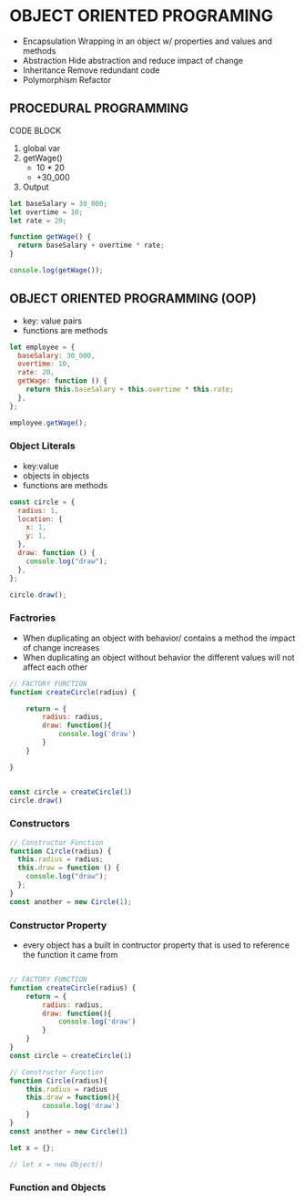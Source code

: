 # OBJECT ORIENTED PROGRAMING

- Encapsulation
  Wrapping in an object w/ properties and values and methods
- Abstraction
  Hide abstraction and reduce impact of change
- Inheritance
  Remove redundant code
- Polymorphism
  Refactor

## PROCEDURAL PROGRAMMING

CODE BLOCK

1. global var
2. getWage()
   - 10 \* 20
   - +30_000
3. Output

```js
let baseSalary = 30_000;
let overtime = 10;
let rate = 20;

function getWage() {
  return baseSalary + overtime * rate;
}

console.log(getWage());
```

## OBJECT ORIENTED PROGRAMMING (OOP)

- key: value pairs
- functions are methods

```js
let employee = {
  baseSalary: 30_000,
  overtime: 10,
  rate: 20,
  getWage: function () {
    return this.baseSalary + this.overtime * this.rate;
  },
};

employee.getWage();
```

### Object Literals

- key:value
- objects in objects
- functions are methods

```js
const circle = {
  radius: 1,
  location: {
    x: 1,
    y: 1,
  },
  draw: function () {
    console.log("draw");
  },
};

circle.draw();
```

### Factrories

- When duplicating an object with behavior/ contains a method the impact of change increases
- When duplicating an object without behavior the different values will not affect each other

```js
// FACTORY FUNCTION
function createCircle(radius) {

    return = {
        radius: radius,
        draw: function(){
            console.log('draw')
        }
    }

}


const circle = createCircle(1)
circle.draw()

```

### Constructors

```js
// Constructor Function
function Circle(radius) {
  this.radius = radius;
  this.draw = function () {
    console.log("draw");
  };
}
const another = new Circle(1);
```

### Constructor Property

- every object has a built in contructor property that is used to reference the function it came from

```js

// FACTORY FUNCTION
function createCircle(radius) {
    return = {
        radius: radius,
        draw: function(){
            console.log('draw')
        }
    }
}
const circle = createCircle(1)

// Constructor Function
function Circle(radius){
    this.radius = radius
    this.draw = function(){
        console.log('draw')
    }
}
const another = new Circle(1)
```

```js
let x = {};

// let x = new Object()
```

### Function and Objects

```js

```
